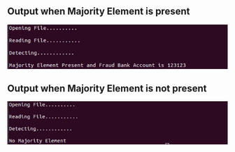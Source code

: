 ## Output when Majority Element is present
![output1](./output1.png)
## Output when Majority Element is not present
![output2](./output2.png)
